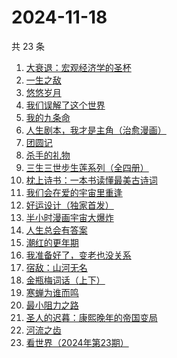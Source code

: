 # 2024-11-18

共 23 条

<!-- BEGIN WEREAD -->
<!-- 最后更新时间 2024-11-18 09:13:54 +0800 -->
1. [大衰退：宏观经济学的圣杯](https://weread.qq.com/web/bookDetail/f9132cf0813ab9597g014eb1)
1. [一生之敌](https://weread.qq.com/web/bookDetail/96232f70813ab9596g010e94)
1. [悠悠岁月](https://weread.qq.com/web/bookDetail/ca0329a0813ab95b0g012500)
1. [我们误解了这个世界](https://weread.qq.com/web/bookDetail/40f32200813ab702dg017fef)
1. [我的九条命](https://weread.qq.com/web/bookDetail/33c32eb0813ab702dg01853a)
1. [人生剧本，我才是主角（治愈漫画）](https://weread.qq.com/web/bookDetail/1a132750813ab9560g016b47)
1. [团圆记](https://weread.qq.com/web/bookDetail/b64323c0813ab9595g0181f0)
1. [杀手的礼物](https://weread.qq.com/web/bookDetail/5c632a80813ab9560g0178e0)
1. [三生三世步生莲系列（全四册）](https://weread.qq.com/web/bookDetail/d5132800813ab93c3g016a96)
1. [枕上诗书：一本书读懂最美古诗词](https://weread.qq.com/web/bookDetail/b6132de0813ab6e44g0146c2)
1. [我们会在爱的宇宙里重逢](https://weread.qq.com/web/bookDetail/e2e32880813ab9509g0170ee)
1. [好运设计（独家首发）](https://weread.qq.com/web/bookDetail/6ef32e40813ab8e9bg014638)
1. [半小时漫画宇宙大爆炸](https://weread.qq.com/web/bookDetail/3e9321f07277f0223e98277)
1. [人生总会有答案](https://weread.qq.com/web/bookDetail/e1c32810813ab89bcg0125fc)
1. [潮红的更年期](https://weread.qq.com/web/bookDetail/da732140813ab950cg013364)
1. [我准备好了，变老也没关系](https://weread.qq.com/web/bookDetail/ecd32b20813ab950cg0170c0)
1. [宿敌：山河无名](https://weread.qq.com/web/bookDetail/fd032830813ab7c72g019e69)
1. [金瓶梅词话（上下）](https://weread.qq.com/web/bookDetail/06e32820813ab952cg01724c)
1. [寒蝉为谁而鸣](https://weread.qq.com/web/bookDetail/bec32d10813ab9509g019b87)
1. [最小阻力之路](https://weread.qq.com/web/bookDetail/6aa32c50813ab7e0eg011b5e)
1. [圣人的迟暮：康熙晚年的帝国变局](https://weread.qq.com/web/bookDetail/99632900813ab950cg018448)
1. [河流之齿](https://weread.qq.com/web/bookDetail/fd1321c0813ab952dg012a8d)
1. [看世界（2024年第23期）](https://weread.qq.com/web/bookDetail/a9432850813ab95c7g014a2b)
<!-- END WEREAD -->